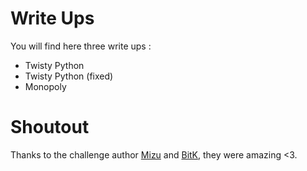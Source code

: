# Write Ups

You will find here three write ups :

- Twisty Python
- Twisty Python (fixed)
- Monopoly

# Shoutout

Thanks to the challenge author [Mizu](https://twitter.com/kevin_mizu) and [BitK](https://twitter.com/bitk_), they were amazing <3.